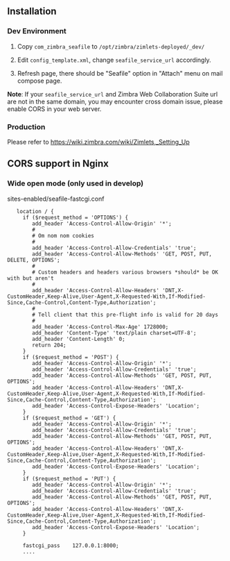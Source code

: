 ## Installation

### Dev Environment

1. Copy `com_zimbra_seafile` to `/opt/zimbra/zimlets-deployed/_dev/`

2. Edit `config_template.xml`, change `seafile_service_url` accordingly.

3. Refresh page, there should be "Seafile" option in "Attach" menu on mail compose page.

**Note**: If your `seafile_service_url` and Zimbra Web Collaboration Suite url are not in the same domain, you may encounter cross domain issue, please enable CORS in your web server.

### Production

Please refer to https://wiki.zimbra.com/wiki/Zimlets,_Setting_Up

## CORS support in Nginx

### Wide open mode (only used in develop)

sites-enabled/seafile-fastcgi.conf
```
   location / {
     if ($request_method = 'OPTIONS') {
        add_header 'Access-Control-Allow-Origin' '*';
        #
        # Om nom nom cookies
        #
        add_header 'Access-Control-Allow-Credentials' 'true';
        add_header 'Access-Control-Allow-Methods' 'GET, POST, PUT, DELETE, OPTIONS';
        #
        # Custom headers and headers various browsers *should* be OK with but aren't
        #
        add_header 'Access-Control-Allow-Headers' 'DNT,X-CustomHeader,Keep-Alive,User-Agent,X-Requested-With,If-Modified-Since,Cache-Control,Content-Type,Authorization';
        #
        # Tell client that this pre-flight info is valid for 20 days
        #
        add_header 'Access-Control-Max-Age' 1728000;
        add_header 'Content-Type' 'text/plain charset=UTF-8';
        add_header 'Content-Length' 0;
        return 204;
     }
     if ($request_method = 'POST') {
        add_header 'Access-Control-Allow-Origin' '*';
        add_header 'Access-Control-Allow-Credentials' 'true';
        add_header 'Access-Control-Allow-Methods' 'GET, POST, PUT, OPTIONS';
        add_header 'Access-Control-Allow-Headers' 'DNT,X-CustomHeader,Keep-Alive,User-Agent,X-Requested-With,If-Modified-Since,Cache-Control,Content-Type,Authorization';
        add_header 'Access-Control-Expose-Headers' 'Location';
     }
     if ($request_method = 'GET') {
        add_header 'Access-Control-Allow-Origin' '*';
        add_header 'Access-Control-Allow-Credentials' 'true';
        add_header 'Access-Control-Allow-Methods' 'GET, POST, PUT, OPTIONS';
        add_header 'Access-Control-Allow-Headers' 'DNT,X-CustomHeader,Keep-Alive,User-Agent,X-Requested-With,If-Modified-Since,Cache-Control,Content-Type,Authorization';
        add_header 'Access-Control-Expose-Headers' 'Location';
     }
     if ($request_method = 'PUT') {
        add_header 'Access-Control-Allow-Origin' '*';
        add_header 'Access-Control-Allow-Credentials' 'true';
        add_header 'Access-Control-Allow-Methods' 'GET, POST, PUT, OPTIONS';
        add_header 'Access-Control-Allow-Headers' 'DNT,X-CustomHeader,Keep-Alive,User-Agent,X-Requested-With,If-Modified-Since,Cache-Control,Content-Type,Authorization';
        add_header 'Access-Control-Expose-Headers' 'Location';
     }

     fastcgi_pass    127.0.0.1:8000;
     ....

```

